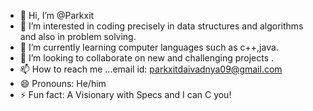 - 👋 Hi, I’m @Parkxit
- 👀 I’m interested in coding precisely in data structures and algorithms and also in problem solving.
- 🌱 I’m currently learning computer languages such as c++,java.
- 💞️ I’m looking to collaborate on new and challenging projects .
- 📫 How to reach me ...email id: parkxitdaivadnya09@gmail.com
- 😄 Pronouns: He/him
- ⚡ Fun fact: A Visionary with Specs and I can C you!

<!---
Parkxit/Parkxit is a ✨ special ✨ repository because its `README.md` (this file) appears on your GitHub profile.
You can click the Preview link to take a look at your changes.
--->
